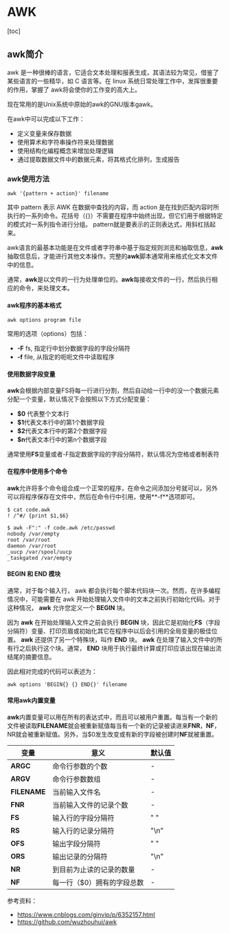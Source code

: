 # AWK

[toc]

## awk简介

awk 是一种很棒的语言，它适合文本处理和报表生成，其语法较为常见，借鉴了某些语言的一些精华，如 C 语言等。在 linux 系统日常处理工作中，发挥很重要的作用，掌握了 awk将会使你的工作变的高大上。

现在常用的是Unix系统中原始的awk的GNU版本gawk。

在awk中可以完成以下工作：

+ 定义变量来保存数据
+ 使用算术和字符串操作符来处理数据
+ 使用结构化编程概念来增加处理逻辑
+ 通过提取数据文件中的数据元素，将其格式化排列，生成报告

### awk使用方法

```shell
awk '{pattern + action}' filename
```

其中 pattern 表示 AWK 在数据中查找的内容，而 action 是在找到匹配内容时所执行的一系列命令。花括号（{}）不需要在程序中始终出现，但它们用于根据特定的模式对一系列指令进行分组。 pattern就是要表示的正则表达式，用斜杠括起来。

awk语言的最基本功能是在文件或者字符串中基于指定规则浏览和抽取信息，**awk**抽取信息后，才能进行其他文本操作。完整的**awk**脚本通常用来格式化文本文件中的信息。

通常，**awk**是以文件的一行为处理单位的。**awk**每接收文件的一行，然后执行相应的命令，来处理文本。

#### awk程序的基本格式

```shell
awk options program file
```

常用的选项（options）包括：

+ **-F** fs, 指定行中划分数据字段的字段分隔符
+ **-f** file, 从指定的呃呃文件中读取程序

#### 使用数据字段变量

**awk**会根据内部变量FS将每一行进行分割，然后自动给一行中的没一个数据元素分配一个变量，默认情况下会按照以下方式分配变量：

+ **$0** 代表整个文本行
+ **$1**代表文本行中的第1个数据字段
+ **$2**代表文本行中的第2个数据字段
+ **$n**代表文本行中的第n个数据字段

通常使用**FS**变量或者-F指定数据字段的字段分隔符，默认情况为空格或者制表符

#### 在程序中使用多个命令

**awk**允许将多个命令组合成一个正常的程序，在命令之间添加分号就可以，另外可以将程序保存在文件中，然后在命令行中引用，使用**-f**选项即可。

```shell
$ cat code.awk
! /^#/ {print $1,$6}
```

```shell
$ awk -F":" -f code.awk /etc/passwd
nobody /var/empty
root /var/root
daemon /var/root
_uucp /var/spool/uucp
_taskgated /var/empty
```

#### **BEGIN** 和 **END** 模块

通常，对于每个输入行， awk 都会执行每个脚本代码块一次。然而，在许多编程情况中，可能需要在 awk 开始处理输入文件中的文本之前执行初始化代码。对于这种情况， **awk** 允许您定义一个 **BEGIN** 块。

因为 **awk** 在开始处理输入文件之前会执行 **BEGIN** 块，因此它是初始化**FS**（字段分隔符）变量、打印页眉或初始化其它在程序中以后会引用的全局变量的极佳位置。
**awk** 还提供了另一个特殊块，叫作 **END** 块。 **awk** 在处理了输入文件中的所有行之后执行这个块。通常， **END** 块用于执行最终计算或打印应该出现在输出流结尾的摘要信息。

因此相对完成的代码可以表述为：

```shell
awk options 'BEGIN{} {} END{}' filename
```

#### 常用**awk**内置变量

**awk**内置变量可以用在所有的表达式中，而且可以被用户重置。每当有一个新的文件被读取**FILENAME**就会被重新赋值每当有一个新的记录被读进来**FNR**，**NF**，NR就会被重新赋值。另外，当$0发生改变或有新的字段被创建时**NF**就被重置。

| 变量         | 意义                       | 默认值 |
| ------------ | -------------------------- | ------ |
| **ARGC**     | 命令行参数的个数           | -      |
| **ARGV**     | 命令行参数数组             | -      |
| **FILENAME** | 当前输入文件名             | -      |
| **FNR**      | 当前输入文件的记录个数     | -      |
| **FS**       | 输入行的字段分隔符         | " "    |
| **RS**       | 输入行的记录分隔符         | "\n"   |
| **OFS**      | 输出字段分隔符             | " "    |
| **ORS**      | 输出记录的分隔符           | "\n"   |
| **NR**       | 到目前为止读的记录的数量   | -      |
| **NF**       | 每一行（$0）拥有的字段总数 | -      |



















参考资料：

+ https://www.cnblogs.com/ginvip/p/6352157.html
+ https://github.com/wuzhouhui/awk

